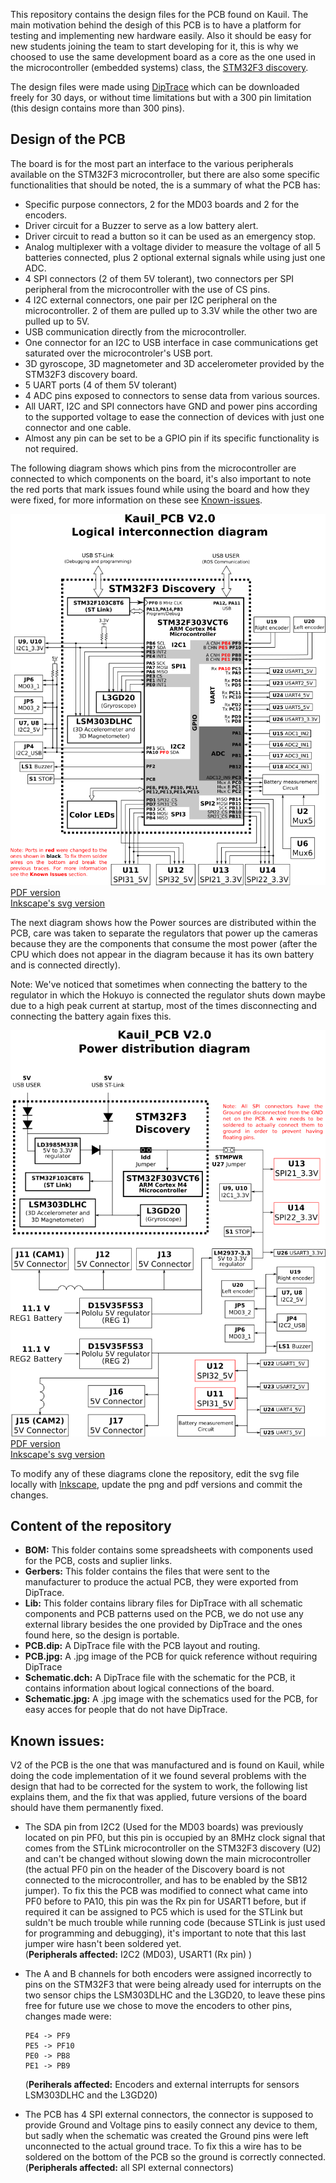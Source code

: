 This repository contains the design files for the PCB found on Kauil. The main motivation behind the desigh of this PCB is to have a platform for testing and implementing new hardware easily. Also it should be easy for new students joining the team to start developing for it, this is why we choosed to use the same development board as a core as the one used in the microcontroller (embedded systems) class, the [STM32F3 discovery](http://www.st.com/web/catalog/tools/FM116/SC959/SS1532/PF254044).

The design files were made using [DipTrace](http://diptrace.com/) which can be downloaded freely for 30 days, or without time limitations but with a 300 pin limitation (this design contains more than 300 pins).

## Design of the PCB

The board is for the most part an interface to the various peripherals available on the STM32F3 microcontroller,
but there are also some specific functionalities that should be noted, the is a summary of what the PCB has:

+ Specific purpose connectors, 2 for the MD03 boards and 2 for the encoders. 
+ Driver circuit for a Buzzer to serve as a low battery alert.
+ Driver circuit to read a button so it can be used as an emergency stop. 
+ Analog multiplexer with a voltage divider to measure the voltage of all 5 batteries connected, plus 2 optional
  external signals while using just one ADC.
+ 4 SPI connectors (2 of them 5V tolerant), two connectors per SPI peripheral from the microcontroller with the
  use of CS pins.
+ 4 I2C external connectors, one pair per I2C peripheral on the microcontroller. 2 of them are pulled up to 3.3V
  while the other two are pulled up to 5V.
+ USB communication directly from the microcontroller.
+ One connector for an I2C to USB interface in case communications get saturated over the microcontroler's USB 
  port.
+ 3D gyroscope, 3D magnetometer and 3D accelerometer provided by the STM32F3 discovery board.
+ 5 UART ports (4 of them 5V tolerant)
+ 4 ADC pins exposed to connectors to sense data from various sources.
+ All UART, I2C and SPI connectors have GND and power pins according to the supported voltage to ease the 
  connection of devices with just one connector and one cable.
+ Almost any pin can be set to be a GPIO pin if its specific functionality is not required.

The following diagram shows which pins from the microcontroller are connected to which components on the board,
it's also important to note the red ports that mark issues found while using the board and how they were fixed,
for more information on these see [Known-issues](#known-issues).

![Logic diagram](images/logicalDiagram.png)  
[PDF version](images/logicalDiagram.pdf)  
[Inkscape's svg version](images/logicalDiagram.svg)

The next diagram shows how the Power sources are distributed within the PCB, care was taken to separate the
regulators that power up the cameras because they are the components that consume the most power (after the CPU
which does not appear in the diagram because it has its own battery and is connected directly).

Note: We've noticed that sometimes when connecting the battery to the regulator in which the Hokuyo is connected 
the regulator shuts down maybe due to a high peak current at startup, most of the times disconnecting and
connecting the battery again fixes this.

![Power distribution](images/powerDistribution.png)  
[PDF version](images/powerDistribution.pdf)  
[Inkscape's svg version](images/powerDistribution.svg)

To modify any of these diagrams clone the repository, edit the svg file locally with
[Inkscape](https://inkscape.org/), update the png and pdf versions and commit the changes.

## Content of the repository

+ **BOM:** This folder contains some spreadsheets with components used for the PCB, costs and suplier links.
+ **Gerbers:** This folder contains the files that were sent to the manufacturer to produce the actual PCB, they were exported from DipTrace.
+ **Lib:** This folder contains library files for DipTrace with all schematic components and PCB patterns used on the PCB, we do not use any external library besides the one provided by DipTrace and the ones found here, so the design is portable.
+ **PCB.dip:** A DipTrace file with the PCB layout and routing.
+ **PCB.jpg:** A .jpg image of the PCB for quick reference without requiring DipTrace
+ **Schematic.dch:** A DipTrace file with the schematic for the PCB, it contains information about logical connections of the board.
+ **Schematic.jpg:** A .jpg image with the schematics used for the PCB, for easy acces for people that do not have DipTrace.

## Known issues:

V2 of the PCB is the one that was manufactured and is found on Kauil, while doing the code implementation of it we found several problems with the design that had to be corrected for the system to work, the following list explains them, and the fix that was applied, future versions of the board should have them permanently fixed.

* The SDA pin from I2C2 (Used for the MD03 boards) was previously located
  on pin PF0, but this pin is occupied by an 8MHz clock signal that comes
  from the STLink microcontroller on the STM32F3 discovery (U2) and can't
  be changed without slowing down the main microcontroller (the actual
  PF0 pin on the header of the Discovery board is not connected to the 
  microcontroller, and has to be enabled by the SB12 jumper). To fix this 
  the PCB was modified to connect what came into PF0 before to PA10, this 
  pin was the Rx pin for USART1 before, but if required it can be assigned 
  to PC5 which is used for the STLink but suldn't be much trouble while 
  running code (because STLink is just used for programming and debugging), 
  it's important to note that this last jumper wire hasn't been soldered yet.  
  (**Peripherals affected:** I2C2 (MD03), USART1 (Rx pin) )

* The A and B channels for both encoders were assigned incorrectly to pins
  on the STM32F3 that were being already used for interrupts on the two
  sensor chips the LSM303DLHC and the L3GD20, to leave these pins free 
  for future use we chose to move the encoders to other pins, changes made
  were:

      PE4 -> PF9
      PE5 -> PF10
      PE0 -> PB8
      PE1 -> PB9

  (**Periherals affected:** Encoders and external interrupts for sensors 
   LSM303DLHC and the L3GD20)

* The PCB has 4 SPI external connectors, the connector is supposed to 
  provide Ground and Voltage pins to easily connect any device to them,
  but sadly when the schematic was created the Ground pins were left
  unconnected to the actual ground trace. To fix this a wire has to be
  soldered on the bottom of the PCB so the ground is correctly connected.  
  (**Peripherals affected:** all SPI external connectors)

